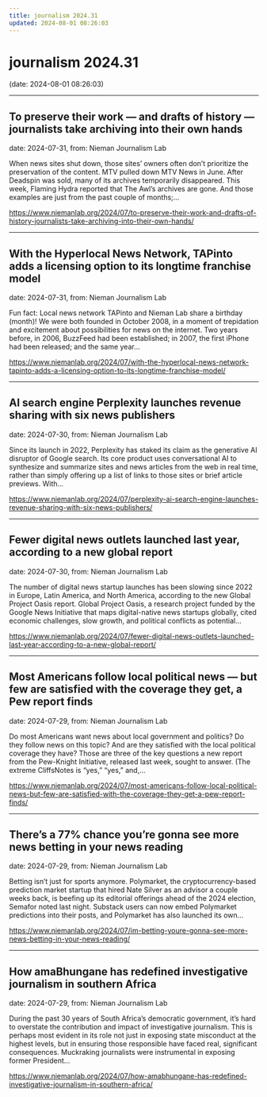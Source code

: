 ```yaml
---
title: journalism 2024.31
updated: 2024-08-01 08:26:03
---
```


# journalism 2024.31

(date: 2024-08-01 08:26:03)

---

## To preserve their work — and drafts of history — journalists take archiving into their own hands

date: 2024-07-31, from: Nieman Journalism Lab

When news sites shut down, those sites&#8217; owners often don&#8217;t prioritize the preservation of the content. MTV pulled down MTV News in June. After Deadspin was sold, many of its archives temporarily disappeared. This week, Flaming Hydra reported that The Awl&#8217;s archives are gone. And those examples are just from the past couple of months;... 

<https://www.niemanlab.org/2024/07/to-preserve-their-work-and-drafts-of-history-journalists-take-archiving-into-their-own-hands/>

---

## With the Hyperlocal News Network, TAPinto adds a licensing option to its longtime franchise model

date: 2024-07-31, from: Nieman Journalism Lab

Fun fact: Local news network TAPinto and Nieman Lab share a birthday (month)! We were both founded in October 2008, in a moment of trepidation and excitement about possibilities for news on the internet. Two years before, in 2006, BuzzFeed had been established; in 2007, the first iPhone had been released; and the same year... 

<https://www.niemanlab.org/2024/07/with-the-hyperlocal-news-network-tapinto-adds-a-licensing-option-to-its-longtime-franchise-model/>

---

## AI search engine Perplexity launches revenue sharing with six news publishers

date: 2024-07-30, from: Nieman Journalism Lab

Since its launch in 2022, Perplexity has staked its claim as the generative AI disruptor of Google search. Its core product uses conversational AI to synthesize and summarize sites and news articles from the web in real time, rather than simply offering up a list of links to those sites or brief article previews. With... 

<https://www.niemanlab.org/2024/07/perplexity-ai-search-engine-launches-revenue-sharing-with-six-news-publishers/>

---

## Fewer digital news outlets launched last year, according to a new global report

date: 2024-07-30, from: Nieman Journalism Lab

The number of digital news startup launches has been slowing since 2022 in Europe, Latin America, and North America, according to the new Global Project Oasis report. Global Project Oasis, a research project funded by the Google News Initiative that maps digital-native news startups globally, cited economic challenges, slow growth, and political conflicts as potential... 

<https://www.niemanlab.org/2024/07/fewer-digital-news-outlets-launched-last-year-according-to-a-new-global-report/>

---

## Most Americans follow local political news — but few are satisfied with the coverage they get, a Pew report finds

date: 2024-07-29, from: Nieman Journalism Lab

Do most Americans want news about local government and politics? Do they follow news on this topic? And are they satisfied with the local political coverage they have? Those are three of the key questions a new report from the Pew-Knight Initiative, released last week, sought to answer. (The extreme CliffsNotes is “yes,” “yes,” and,... 

<https://www.niemanlab.org/2024/07/most-americans-follow-local-political-news-but-few-are-satisfied-with-the-coverage-they-get-a-pew-report-finds/>

---

## There’s a 77% chance you’re gonna see more news betting in your news reading

date: 2024-07-29, from: Nieman Journalism Lab

Betting isn&#8217;t just for sports anymore. Polymarket, the cryptocurrency-based prediction market startup that hired Nate Silver as an advisor a couple weeks back, is beefing up its editorial offerings ahead of the 2024 election, Semafor noted last night. Substack users can now embed Polymarket predictions into their posts, and Polymarket has also launched its own... 

<https://www.niemanlab.org/2024/07/im-betting-youre-gonna-see-more-news-betting-in-your-news-reading/>

---

## How amaBhungane has redefined investigative journalism in southern Africa

date: 2024-07-29, from: Nieman Journalism Lab

During the past 30 years of South Africa’s democratic government, it’s hard to overstate the contribution and impact of investigative journalism. This is perhaps most evident in its role not just in exposing state misconduct at the highest levels, but in ensuring those responsible have faced real, significant consequences. Muckraking journalists were instrumental in exposing former President... 

<https://www.niemanlab.org/2024/07/how-amabhungane-has-redefined-investigative-journalism-in-southern-africa/>

